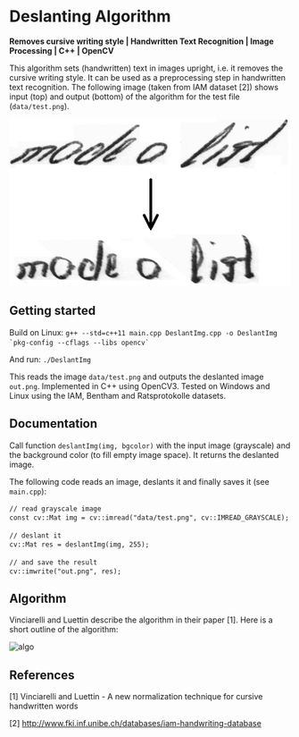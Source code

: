 # Deslanting Algorithm

**Removes cursive writing style | Handwritten Text Recognition | Image Processing | C++ | OpenCV**

This algorithm sets (handwritten) text in images upright, i.e. it removes the cursive writing style.
It can be used as a preprocessing step in handwritten text recognition.
The following image (taken from IAM dataset \[2]) shows input (top) and output (bottom) of the algorithm for the test file (```data/test.png```).

![deslanting](./doc/deslanting.png)


## Getting started

Build on Linux:
```g++ --std=c++11 main.cpp DeslantImg.cpp -o DeslantImg `pkg-config --cflags --libs opencv` ```

And run:
```./DeslantImg```

This reads the image ```data/test.png``` and outputs the deslanted image ```out.png```.
Implemented in C++ using OpenCV3.
Tested on Windows and Linux using the IAM, Bentham and Ratsprotokolle datasets.


## Documentation

Call function ```deslantImg(img, bgcolor)``` with the input image (grayscale) and the background color (to fill empty image space).
It returns the deslanted image.

The following code reads an image, deslants it and finally saves it (see ```main.cpp```):

```
// read grayscale image
const cv::Mat img = cv::imread("data/test.png", cv::IMREAD_GRAYSCALE);

// deslant it
cv::Mat res = deslantImg(img, 255);

// and save the result
cv::imwrite("out.png", res);
```


## Algorithm 

Vinciarelli and Luettin describe the algorithm in their paper \[1].
Here is a short outline of the algorithm:

![algo](./doc/algo.png)


## References

\[1] Vinciarelli and Luettin - A new normalization technique for cursive handwritten words

\[2] http://www.fki.inf.unibe.ch/databases/iam-handwriting-database
